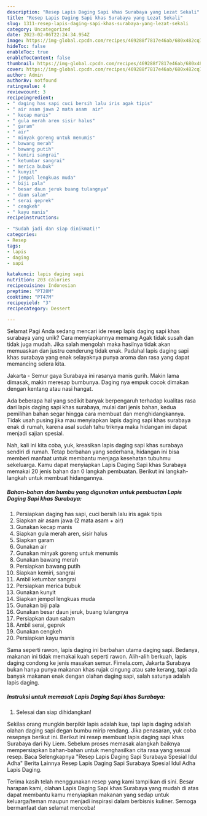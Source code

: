 ```yaml
---
description: "Resep Lapis Daging Sapi khas Surabaya yang Lezat Sekali"
title: "Resep Lapis Daging Sapi khas Surabaya yang Lezat Sekali"
slug: 1311-resep-lapis-daging-sapi-khas-surabaya-yang-lezat-sekali
category: Uncategorized
date: 2023-02-06T22:24:34.954Z
image: https://img-global.cpcdn.com/recipes/469288f7817e46ab/680x482cq70/lapis-daging-sapi-khas-surabaya-foto-resep-utama.jpg
hideToc: false
enableToc: true
enableTocContent: false
thumbnail: https://img-global.cpcdn.com/recipes/469288f7817e46ab/680x482cq70/lapis-daging-sapi-khas-surabaya-foto-resep-utama.jpg
cover: https://img-global.cpcdn.com/recipes/469288f7817e46ab/680x482cq70/lapis-daging-sapi-khas-surabaya-foto-resep-utama.jpg
author: Admin
authorAv: notfound
ratingvalue: 4
reviewcount: 3
recipeingredient:
- " daging has sapi cuci bersih lalu iris agak tipis"
- " air asam jawa 2 mata asam  air"
- " kecap manis"
- " gula merah aren sisir halus"
- " garam"
- " air"
- " minyak goreng untuk menumis"
- " bawang merah"
- " bawang putih"
- " kemiri sangrai"
- " ketumbar sangrai"
- " merica bubuk"
- " kunyit"
- " jempol lengkuas muda"
- " biji pala"
- " besar daun jeruk buang tulangnya"
- " daun salam"
- " serai geprek"
- " cengkeh"
- " kayu manis"
recipeinstructions:

- "Sudah jadi dan siap dinikmati!"
categories:
- Resep
tags:
- lapis
- daging
- sapi

katakunci: lapis daging sapi 
nutrition: 203 calories
recipecuisine: Indonesian
preptime: "PT28M"
cooktime: "PT47M"
recipeyield: "3"
recipecategory: Dessert

---
```



Selamat Pagi Anda sedang mencari ide resep lapis daging sapi khas surabaya yang unik? Cara menyiapkannya memang Agak tidak susah dan tidak juga mudah. Jika salah mengolah maka hasilnya tidak akan memuaskan dan justru cenderung tidak enak. Padahal lapis daging sapi khas surabaya yang enak selayaknya punya aroma dan rasa yang dapat memancing selera kita.


Jakarta - Semur gaya Surabaya ini rasanya manis gurih. Makin lama dimasak, makin meresap bumbunya. Daging nya empuk cocok dimakan dengan kentang atau nasi hangat.

Ada beberapa hal yang sedikit banyak berpengaruh terhadap kualitas rasa dari lapis daging sapi khas surabaya, mulai dari jenis bahan, kedua pemilihan bahan segar hingga cara membuat dan menghidangkannya. Tidak usah pusing jika mau menyiapkan lapis daging sapi khas surabaya enak di rumah, karena asal sudah tahu triknya maka hidangan ini dapat menjadi sajian spesial.


Nah, kali ini kita coba, yuk, kreasikan lapis daging sapi khas surabaya sendiri di rumah. Tetap berbahan yang sederhana, hidangan ini bisa memberi manfaat untuk membantu menjaga kesehatan tubuhmu sekeluarga. Kamu dapat menyiapkan Lapis Daging Sapi khas Surabaya memakai 20 jenis bahan dan 0 langkah pembuatan. Berikut ini langkah-langkah untuk membuat hidangannya.

<!--inarticleads1-->

##### Bahan-bahan dan bumbu yang digunakan untuk pembuatan Lapis Daging Sapi khas Surabaya:

1. Persiapkan  daging has sapi, cuci bersih lalu iris agak tipis
1. Siapkan  air asam jawa (2 mata asam + air)
1. Gunakan  kecap manis
1. Siapkan  gula merah aren, sisir halus
1. Siapkan  garam
1. Gunakan  air
1. Gunakan  minyak goreng untuk menumis
1. Gunakan  bawang merah
1. Persiapkan  bawang putih
1. Siapkan  kemiri, sangrai
1. Ambil  ketumbar sangrai
1. Persiapkan  merica bubuk
1. Gunakan  kunyit
1. Siapkan  jempol lengkuas muda
1. Gunakan  biji pala
1. Gunakan  besar daun jeruk, buang tulangnya
1. Persiapkan  daun salam
1. Ambil  serai, geprek
1. Gunakan  cengkeh
1. Persiapkan  kayu manis


Sama seperti rawon, lapis daging ini berbahan utama daging sapi. Bedanya, makanan ini tidak memakai kuah seperti rawon. Alih-alih berkuah, lapis daging condong ke jenis masakan semur. Fimela.com, Jakarta Surabaya bukan hanya punya makanan khas rujak cingung atau sate kerang, tapi ada banyak makanan enak dengan olahan daging sapi, salah satunya adalah lapis daging. 

<!--inarticleads2-->

##### Instruksi untuk memasak Lapis Daging Sapi khas Surabaya:


1. Selesai dan siap dihidangkan!

Sekilas orang mungkin berpikir lapis adalah kue, tapi lapis daging adalah olahan daging sapi degan bumbu mirip rendang. Jika penasaran, yuk coba resepnya berikut ini. Berikut ini resep membuat lapis daging sapi khas Surabaya dari Ny Liem. Sebelum proses memasak alangkah baiknya mempersiapkan bahan-bahan untuk menghasilkan cita rasa yang sesuai resep. Baca Selengkapnya &#34;Resep Lapis Daging Sapi Surabaya Spesial Idul Adha&#34; Berita Lainnya Resep Lapis Daging Sapi Surabaya Spesial Idul Adha Lapis Daging. 

Terima kasih telah menggunakan resep yang kami tampilkan di sini. Besar harapan kami, olahan Lapis Daging Sapi khas Surabaya yang mudah di atas dapat membantu kamu menyiapkan makanan yang sedap untuk keluarga/teman maupun menjadi inspirasi dalam berbisnis kuliner. Semoga bermanfaat dan selamat mencoba!

